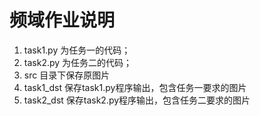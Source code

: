# 频域作业说明
1. task1.py 为任务一的代码；
2. task2.py 为任务二的代码；
3. src 目录下保存原图片
4. task1_dst 保存task1.py程序输出，包含任务一要求的图片
5. task2_dst 保存task2.py程序输出，包含任务二要求的图片